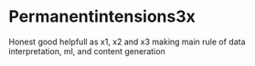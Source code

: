 # Permanentintensions3x
Honest good helpfull as x1, x2 and x3 making main rule of data interpretation, ml, and content generation
